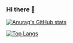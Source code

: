 ### Hi there 👋

<!--
**luissimas/luissimas** is a ✨ _special_ ✨ repository because its `README.md` (this file) appears on your GitHub profile.

Here are some ideas to get you started:

- 🔭 I’m currently working on ...
- 🌱 I’m currently learning ...
- 👯 I’m looking to collaborate on ...
- 🤔 I’m looking for help with ...
- 💬 Ask me about ...
- 📫 How to reach me: ...
- 😄 Pronouns: ...
- ⚡ Fun fact: ...
-->

[![Anurag's GitHub stats](https://github-readme-stats.vercel.app/api?username=luissimas&theme=tokyonight&show_icons=true&exclude_repo=vault)](https://github.com/anuraghazra/github-readme-stats)

[![Top Langs](https://github-readme-stats.vercel.app/api/top-langs/?username=luissimas&layout=compact&exclude_repo=vault)](https://github.com/anuraghazra/github-readme-stats)
